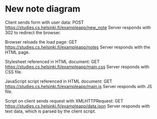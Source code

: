 # New note diagram

Client sends form with user data: POST <https://studies.cs.helsinki.fi/exampleapp/new_note>
Server responds with 302 to redirect the browser.

Browser reloads the load page: GET <https://studies.cs.helsinki.fi/exampleapp/notes>
Server responds with the HTML page.

Stylesheet referenced in HTML document: GET <https://studies.cs.helsinki.fi/exampleapp/main.css>
Server responds with CSS file.

JavaScript script referenced in HTML document: GET <https://studies.cs.helsinki.fi/exampleapp/main.js>
Server responds with JS file.

Script on client sends request with XMLHTTPRequest: GET <https://studies.cs.helsinki.fi/exampleapp/data.json>
Server responds with text data, which is parsed by the client script.
